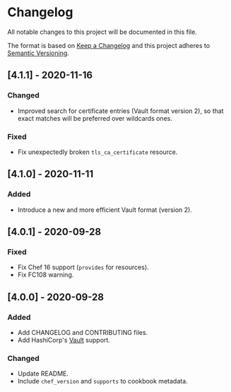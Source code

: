 # Changelog
All notable changes to this project will be documented in this file.

The format is based on [Keep a Changelog](http://keepachangelog.com/en/1.0.0/)
and this project adheres to [Semantic Versioning](http://semver.org/spec/v2.0.0.html).

## [4.1.1] - 2020-11-16
### Changed
- Improved search for certificate entries (Vault format version 2), so that exact matches will be preferred over wildcards ones.

### Fixed
- Fix unexpectedly broken `tls_ca_certificate` resource.

## [4.1.0] - 2020-11-11
### Added
- Introduce a new and more efficient Vault format (version 2).

## [4.0.1] - 2020-09-28
### Fixed
- Fix Chef 16 support (`provides` for resources).
- Fix FC108 warning.

## [4.0.0] - 2020-09-28
### Added
- Add CHANGELOG and CONTRIBUTING files.
- Add HashiCorp's [Vault](https://www.hashicorp.com/products/vault) support.

### Changed
- Update README.
- Include `chef_version` and `supports` to cookbook metadata.
